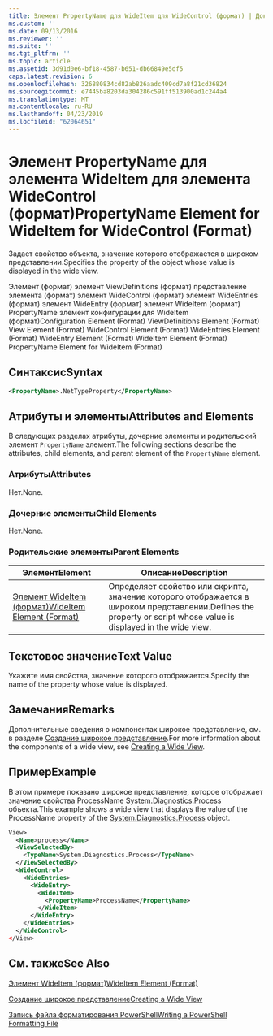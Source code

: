 ```yaml
---
title: Элемент PropertyName для WideItem для WideControl (формат) | Документация Майкрософт
ms.custom: ''
ms.date: 09/13/2016
ms.reviewer: ''
ms.suite: ''
ms.tgt_pltfrm: ''
ms.topic: article
ms.assetid: 3d91d0e6-bf18-4587-b651-db66849e5df5
caps.latest.revision: 6
ms.openlocfilehash: 326880834cd82ab826aadc409cd7a8f21cd36824
ms.sourcegitcommit: e7445ba8203da304286c591ff513900ad1c244a4
ms.translationtype: MT
ms.contentlocale: ru-RU
ms.lasthandoff: 04/23/2019
ms.locfileid: "62064651"
---
```

# <a name="propertyname-element-for-wideitem-for-widecontrol-format"></a><span data-ttu-id="96567-102">Элемент PropertyName для элемента WideItem для элемента WideControl (формат)</span><span class="sxs-lookup"><span data-stu-id="96567-102">PropertyName Element for WideItem for WideControl (Format)</span></span>

<span data-ttu-id="96567-103">Задает свойство объекта, значение которого отображается в широком представлении.</span><span class="sxs-lookup"><span data-stu-id="96567-103">Specifies the property of the object whose value is displayed in the wide view.</span></span>

<span data-ttu-id="96567-104">Элемент (формат) элемент ViewDefinitions (формат) представление элемента (формат) элемент WideControl (формат) элемент WideEntries (формат) элемент WideEntry (формат) элемент WideItem (формат) PropertyName элемент конфигурации для WideItem (формат)</span><span class="sxs-lookup"><span data-stu-id="96567-104">Configuration Element (Format) ViewDefinitions Element (Format) View Element (Format) WideControl Element (Format) WideEntries Element (Format) WideEntry Element (Format) WideItem Element (Format) PropertyName Element for WideItem (Format)</span></span>

## <a name="syntax"></a><span data-ttu-id="96567-105">Синтаксис</span><span class="sxs-lookup"><span data-stu-id="96567-105">Syntax</span></span>

```xml
<PropertyName>.NetTypeProperty</PropertyName>
```

## <a name="attributes-and-elements"></a><span data-ttu-id="96567-106">Атрибуты и элементы</span><span class="sxs-lookup"><span data-stu-id="96567-106">Attributes and Elements</span></span>

<span data-ttu-id="96567-107">В следующих разделах атрибуты, дочерние элементы и родительский элемент `PropertyName` элемент.</span><span class="sxs-lookup"><span data-stu-id="96567-107">The following sections describe the attributes, child elements, and parent element of the `PropertyName` element.</span></span>

### <a name="attributes"></a><span data-ttu-id="96567-108">Атрибуты</span><span class="sxs-lookup"><span data-stu-id="96567-108">Attributes</span></span>

<span data-ttu-id="96567-109">Нет.</span><span class="sxs-lookup"><span data-stu-id="96567-109">None.</span></span>

### <a name="child-elements"></a><span data-ttu-id="96567-110">Дочерние элементы</span><span class="sxs-lookup"><span data-stu-id="96567-110">Child Elements</span></span>

<span data-ttu-id="96567-111">Нет.</span><span class="sxs-lookup"><span data-stu-id="96567-111">None.</span></span>

### <a name="parent-elements"></a><span data-ttu-id="96567-112">Родительские элементы</span><span class="sxs-lookup"><span data-stu-id="96567-112">Parent Elements</span></span>

|<span data-ttu-id="96567-113">Элемент</span><span class="sxs-lookup"><span data-stu-id="96567-113">Element</span></span>|<span data-ttu-id="96567-114">Описание</span><span class="sxs-lookup"><span data-stu-id="96567-114">Description</span></span>|
|-------------|-----------------|
|[<span data-ttu-id="96567-115">Элемент WideItem (формат)</span><span class="sxs-lookup"><span data-stu-id="96567-115">WideItem Element (Format)</span></span>](./wideitem-element-for-widecontrol-format.md)|<span data-ttu-id="96567-116">Определяет свойство или скрипта, значение которого отображается в широком представлении.</span><span class="sxs-lookup"><span data-stu-id="96567-116">Defines the property or script whose value is displayed in the wide view.</span></span>|

## <a name="text-value"></a><span data-ttu-id="96567-117">Текстовое значение</span><span class="sxs-lookup"><span data-stu-id="96567-117">Text Value</span></span>

<span data-ttu-id="96567-118">Укажите имя свойства, значение которого отображается.</span><span class="sxs-lookup"><span data-stu-id="96567-118">Specify the name of the property whose value is displayed.</span></span>

## <a name="remarks"></a><span data-ttu-id="96567-119">Замечания</span><span class="sxs-lookup"><span data-stu-id="96567-119">Remarks</span></span>

<span data-ttu-id="96567-120">Дополнительные сведения о компонентах широкое представление, см. в разделе [Создание широкое представление](./creating-a-wide-view.md).</span><span class="sxs-lookup"><span data-stu-id="96567-120">For more information about the components of a wide view, see [Creating a Wide View](./creating-a-wide-view.md).</span></span>

## <a name="example"></a><span data-ttu-id="96567-121">Пример</span><span class="sxs-lookup"><span data-stu-id="96567-121">Example</span></span>

<span data-ttu-id="96567-122">В этом примере показано широкое представление, которое отображает значение свойства ProcessName [System.Diagnostics.Process](/dotnet/api/System.Diagnostics.Process) объекта.</span><span class="sxs-lookup"><span data-stu-id="96567-122">This example shows a wide view that displays the value of the ProcessName property of the [System.Diagnostics.Process](/dotnet/api/System.Diagnostics.Process) object.</span></span>

```xml
View>
  <Name>process</Name>
  <ViewSelectedBy>
    <TypeName>System.Diagnostics.Process</TypeName>
  </ViewSelectedBy>
  <WideControl>
    <WideEntries>
      <WideEntry>
        <WideItem>
          <PropertyName>ProcessName</PropertyName>
        </WideItem>
      </WideEntry>
    </WideEntries>
  </WideControl>
</View>

```

## <a name="see-also"></a><span data-ttu-id="96567-123">См. также</span><span class="sxs-lookup"><span data-stu-id="96567-123">See Also</span></span>

[<span data-ttu-id="96567-124">Элемент WideItem (формат)</span><span class="sxs-lookup"><span data-stu-id="96567-124">WideItem Element (Format)</span></span>](./wideitem-element-for-widecontrol-format.md)

[<span data-ttu-id="96567-125">Создание широкое представление</span><span class="sxs-lookup"><span data-stu-id="96567-125">Creating a Wide View</span></span>](./creating-a-wide-view.md)

[<span data-ttu-id="96567-126">Запись файла форматирования PowerShell</span><span class="sxs-lookup"><span data-stu-id="96567-126">Writing a PowerShell Formatting File</span></span>](./writing-a-powershell-formatting-file.md)
